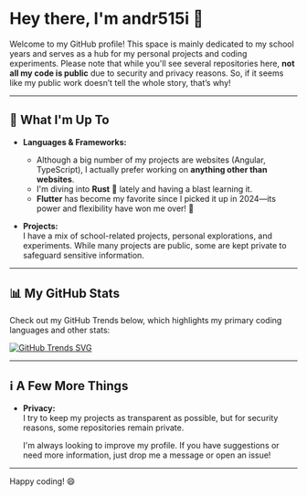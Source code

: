 # Hey there, I'm **andr515i** 👋

Welcome to my GitHub profile! This space is mainly dedicated to my school years and serves as a hub for my personal projects and coding experiments. Please note that while you'll see several repositories here, **not all my code is public** due to security and privacy reasons. So, if it seems like my public work doesn’t tell the whole story, that’s why!

---

## 🚀 What I'm Up To

- **Languages & Frameworks:**  
  - Although a big number of my projects are websites (Angular, TypeScript), I actually prefer working on **anything other than websites**.
  - I'm diving into **Rust** 🦀 lately and having a blast learning it.
  - **Flutter** has become my favorite since I picked it up in 2024—its power and flexibility have won me over! 💙

- **Projects:**  
  I have a mix of school-related projects, personal explorations, and experiments. While many projects are public, some are kept private to safeguard sensitive information.

---

## 📊 My GitHub Stats

Check out my GitHub Trends below, which highlights my primary coding languages and other stats:

[![GitHub Trends SVG](https://api.githubtrends.io/user/svg/andr515i/langs?width=800)]([https://githubtrends.io](https://github.com/andr515i))

---

## ℹ️ A Few More Things

- **Privacy:**  
  I try to keep my projects as transparent as possible, but for security reasons, some repositories remain private.

  I'm always looking to improve my profile. If you have suggestions or need more information, just drop me a message or open an issue!

---

Happy coding! 😄
